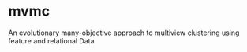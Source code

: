 # mvmc
An evolutionary many-objective approach to multiview clustering using feature and relational Data
